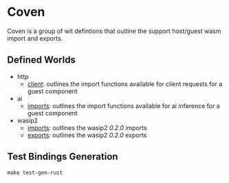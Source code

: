 # Coven

Coven is a group of wit defintions that outline the support host/guest wasm import and exports.

## Defined Worlds 

- http
    - [client](./http/client.md): outlines the import functions available for client requests for a guest component 
- ai
    - [imports](./ai/imports.md): outlines the import functions available for ai inference for a guest component 
- wasip2
    - [imports](./wasip2/imports.md): outlines the wasip2 *0.2.0* imports 
    - [exports](./wasip2/exports.md): outlines the wasip2 *0.2.0* exports 


## Test Bindings Generation 

`make test-gen-rust` 

